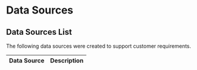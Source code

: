 ﻿# Data Sources

## Data Sources List

The following data sources were created to support customer requirements.

| Data Source | Description       |
| :------          | :------           |


